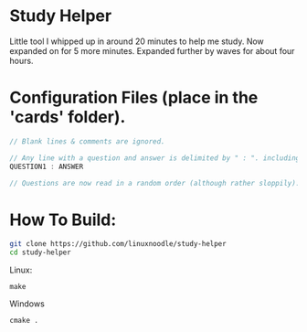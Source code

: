 # Study Helper
Little tool I whipped up in around 20 minutes to help me study. Now expanded on for 5 more minutes. Expanded further by waves for about four hours.
# Configuration Files (place in the 'cards' folder).
```js
// Blank lines & comments are ignored.

// Any line with a question and answer is delimited by " : ". including the spaces.
QUESTION1 : ANSWER

// Questions are now read in a random order (although rather sloppily).
```
# How To Build:
```sh
git clone https://github.com/linuxnoodle/study-helper
cd study-helper
```
Linux:
```shell
make
```
Windows
```shell
cmake .
```
